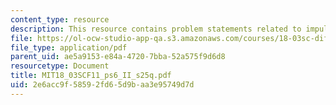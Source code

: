 ```yaml
---
content_type: resource
description: This resource contains problem statements related to impulse response.
file: https://ol-ocw-studio-app-qa.s3.amazonaws.com/courses/18-03sc-differential-equations-fall-2011/2e6acc9f58592fd65d9baa3e95749d7d_MIT18_03SCF11_ps6_II_s25q.pdf
file_type: application/pdf
parent_uid: ae5a9153-e84a-4720-7bba-52a575f9d6d8
resourcetype: Document
title: MIT18_03SCF11_ps6_II_s25q.pdf
uid: 2e6acc9f-5859-2fd6-5d9b-aa3e95749d7d
---
```

